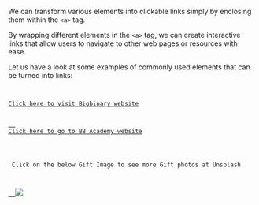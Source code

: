 We can transform various elements
into clickable links simply by
enclosing them within the `<a>` tag.

By wrapping different elements
in the `<a>` tag,
we can create interactive links that
allow users to navigate to other web
pages or resources with ease.

Let us have a look at some examples of
commonly used elements that can be
turned into links:

<codeblock language="html" type="lesson">
<code>
<!-- Using Text as a Link -->
<a href="https://www.bigbinary.com">Click here to visit Bigbinary website</a>
<!-- Using Div as a link -->
<a href="https://bigbinaryacademy.com/">
  <div>Click here to go to BB Academy website</div>
</a>
<!-- Using Images as a Link -->
<p> Click on the below Gift Image to see more Gift photos at Unsplash</p>
<a href="https://unsplash.com/s/photos/gift">
  <img src="https://ucarecdn.com/662acc5f-75ab-4028-9c97-86b3ec9b5bd9/">
</a>
</code>
</codeblock>
